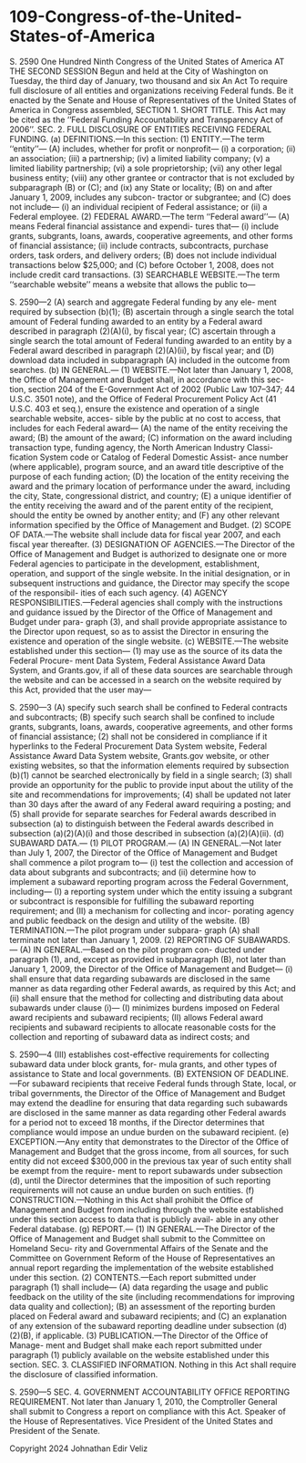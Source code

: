 # 109-Congress-of-the-United-States-of-America

 S. 2590
One Hundred Ninth Congress
of the
United States of America
AT THE SECOND SESSION
Begun and held at the City of Washington on Tuesday, the third day of January, two thousand and six
An Act
To require full disclosure of all entities and organizations receiving Federal funds.
Be it enacted by the Senate and House of Representatives of the United States of America in Congress assembled,
SECTION 1. SHORT TITLE.
This Act may be cited as the ‘‘Federal Funding Accountability and Transparency Act of 2006’’.
SEC. 2. FULL DISCLOSURE OF ENTITIES RECEIVING FEDERAL FUNDING.
(a) DEFINITIONS.—In this section:
(1) ENTITY.—The term ‘‘entity’’—
(A) includes, whether for profit or nonprofit— (i) a corporation;
(ii) an association;
(iii) a partnership;
(iv) a limited liability company;
(v) a limited liability partnership;
(vi) a sole proprietorship;
(vii) any other legal business entity;
(viii) any other grantee or contractor that is not
excluded by subparagraph (B) or (C); and (ix) any State or locality;
(B) on and after January 1, 2009, includes any subcon- tractor or subgrantee; and
(C) does not include—
(i) an individual recipient of Federal assistance;
or
(ii) a Federal employee.
(2) FEDERAL AWARD.—The term ‘‘Federal award’’—
(A) means Federal financial assistance and expendi-
tures that—
(i) include grants, subgrants, loans, awards,
cooperative agreements, and other forms of financial assistance;
(ii) include contracts, subcontracts, purchase orders, task orders, and delivery orders;
(B) does not include individual transactions below
$25,000; and
(C) before October 1, 2008, does not include credit
card transactions.
(3) SEARCHABLE WEBSITE.—The term ‘‘searchable website’’ means a website that allows the public to—

S. 2590—2
(A) search and aggregate Federal funding by any ele- ment required by subsection (b)(1);
(B) ascertain through a single search the total amount of Federal funding awarded to an entity by a Federal award described in paragraph (2)(A)(i), by fiscal year;
(C) ascertain through a single search the total amount of Federal funding awarded to an entity by a Federal award described in paragraph (2)(A)(ii), by fiscal year; and
(D) download data included in subparagraph (A) included in the outcome from searches.
(b) IN GENERAL.—
(1) WEBSITE.—Not later than January 1, 2008, the Office
of Management and Budget shall, in accordance with this sec- tion, section 204 of the E-Government Act of 2002 (Public Law 107–347; 44 U.S.C. 3501 note), and the Office of Federal Procurement Policy Act (41 U.S.C. 403 et seq.), ensure the existence and operation of a single searchable website, acces- sible by the public at no cost to access, that includes for each Federal award—
(A) the name of the entity receiving the award;
(B) the amount of the award;
(C) information on the award including transaction
type, funding agency, the North American Industry Classi- fication System code or Catalog of Federal Domestic Assist- ance number (where applicable), program source, and an award title descriptive of the purpose of each funding action;
(D) the location of the entity receiving the award and the primary location of performance under the award, including the city, State, congressional district, and country;
(E) a unique identifier of the entity receiving the award and of the parent entity of the recipient, should the entity be owned by another entity; and
(F) any other relevant information specified by the Office of Management and Budget.
(2) SCOPE OF DATA.—The website shall include data for
fiscal year 2007, and each fiscal year thereafter.
(3) DESIGNATION OF AGENCIES.—The Director of the Office
of Management and Budget is authorized to designate one or more Federal agencies to participate in the development, establishment, operation, and support of the single website. In the initial designation, or in subsequent instructions and guidance, the Director may specify the scope of the responsibil- ities of each such agency.
(4) AGENCY RESPONSIBILITIES.—Federal agencies shall comply with the instructions and guidance issued by the Director of the Office of Management and Budget under para- graph (3), and shall provide appropriate assistance to the Director upon request, so as to assist the Director in ensuring the existence and operation of the single website.
(c) WEBSITE.—The website established under this section—
(1) may use as the source of its data the Federal Procure- ment Data System, Federal Assistance Award Data System, and Grants.gov, if all of these data sources are searchable through the website and can be accessed in a search on the website required by this Act, provided that the user may—

S. 2590—3
(A) specify such search shall be confined to Federal contracts and subcontracts;
(B) specify such search shall be confined to include grants, subgrants, loans, awards, cooperative agreements, and other forms of financial assistance;
(2) shall not be considered in compliance if it hyperlinks
to the Federal Procurement Data System website, Federal Assistance Award Data System website, Grants.gov website, or other existing websites, so that the information elements required by subsection (b)(1) cannot be searched electronically by field in a single search;
(3) shall provide an opportunity for the public to provide input about the utility of the site and recommendations for improvements;
(4) shall be updated not later than 30 days after the award of any Federal award requiring a posting; and
(5) shall provide for separate searches for Federal awards described in subsection (a) to distinguish between the Federal awards described in subsection (a)(2)(A)(i) and those described in subsection (a)(2)(A)(ii).
(d) SUBAWARD DATA.— (1) PILOT PROGRAM.—
(A) IN GENERAL.—Not later than July 1, 2007, the Director of the Office of Management and Budget shall commence a pilot program to—
(i) test the collection and accession of data about subgrants and subcontracts; and
(ii) determine how to implement a subaward reporting program across the Federal Government, including—
(I) a reporting system under which the entity issuing a subgrant or subcontract is responsible for fulfilling the subaward reporting requirement; and
(II) a mechanism for collecting and incor- porating agency and public feedback on the design and utility of the website.
(B) TERMINATION.—The pilot program under subpara- graph (A) shall terminate not later than January 1, 2009. (2) REPORTING OF SUBAWARDS.—
(A) IN GENERAL.—Based on the pilot program con- ducted under paragraph (1), and, except as provided in subparagraph (B), not later than January 1, 2009, the Director of the Office of Management and Budget—
(i) shall ensure that data regarding subawards are disclosed in the same manner as data regarding other Federal awards, as required by this Act; and
(ii) shall ensure that the method for collecting and distributing data about subawards under clause (i)—
(I) minimizes burdens imposed on Federal award recipients and subaward recipients;
(II) allows Federal award recipients and subaward recipients to allocate reasonable costs for the collection and reporting of subaward data as indirect costs; and

S. 2590—4
(III) establishes cost-effective requirements for collecting subaward data under block grants, for- mula grants, and other types of assistance to State and local governments.
(B) EXTENSION OF DEADLINE.—For subaward recipients that receive Federal funds through State, local, or tribal governments, the Director of the Office of Management and Budget may extend the deadline for ensuring that data regarding such subawards are disclosed in the same manner as data regarding other Federal awards for a period not to exceed 18 months, if the Director determines that compliance would impose an undue burden on the subaward recipient.
(e) EXCEPTION.—Any entity that demonstrates to the Director of the Office of Management and Budget that the gross income, from all sources, for such entity did not exceed $300,000 in the previous tax year of such entity shall be exempt from the require- ment to report subawards under subsection (d), until the Director determines that the imposition of such reporting requirements will not cause an undue burden on such entities.
(f) CONSTRUCTION.—Nothing in this Act shall prohibit the Office of Management and Budget from including through the website established under this section access to data that is publicly avail- able in any other Federal database.
(g) REPORT.—
(1) IN GENERAL.—The Director of the Office of Management
and Budget shall submit to the Committee on Homeland Secu- rity and Governmental Affairs of the Senate and the Committee on Government Reform of the House of Representatives an annual report regarding the implementation of the website established under this section.
(2) CONTENTS.—Each report submitted under paragraph (1) shall include—
(A) data regarding the usage and public feedback on the utility of the site (including recommendations for improving data quality and collection);
(B) an assessment of the reporting burden placed on Federal award and subaward recipients; and
(C) an explanation of any extension of the subaward reporting deadline under subsection (d)(2)(B), if applicable. (3) PUBLICATION.—The Director of the Office of Manage-
ment and Budget shall make each report submitted under paragraph (1) publicly available on the website established under this section.
SEC. 3. CLASSIFIED INFORMATION.
Nothing in this Act shall require the disclosure of classified information.

S. 2590—5
SEC. 4. GOVERNMENT ACCOUNTABILITY OFFICE REPORTING REQUIREMENT.
Not later than January 1, 2010, the Comptroller General shall submit to Congress a report on compliance with this Act.
Speaker of the House of Representatives.
Vice President of the United States and President of the Senate.

Copyright 2024 Johnathan Edir Veliz
